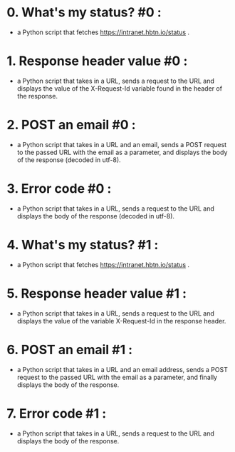 # 0. What's my status? #0 :
- a Python script that fetches https://intranet.hbtn.io/status .
# 1. Response header value #0 :
- a Python script that takes in a URL, sends a request to the URL and displays the value of the X-Request-Id variable found in the header of the response.
# 2. POST an email #0 :
- a Python script that takes in a URL and an email, sends a POST request to the passed URL with the email as a parameter, and displays the body of the response (decoded in utf-8).
# 3. Error code #0 :
- a Python script that takes in a URL, sends a request to the URL and displays the body of the response (decoded in utf-8).
# 4. What's my status? #1 :
- a Python script that fetches https://intranet.hbtn.io/status .
# 5. Response header value #1 :
- a Python script that takes in a URL, sends a request to the URL and displays the value of the variable X-Request-Id in the response header.
# 6. POST an email #1 :
- a Python script that takes in a URL and an email address, sends a POST request to the passed URL with the email as a parameter, and finally displays the body of the response.
# 7. Error code #1 :
- a Python script that takes in a URL, sends a request to the URL and displays the body of the response.